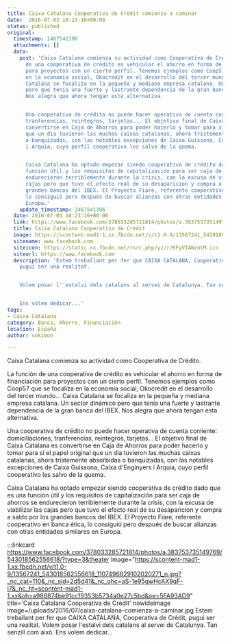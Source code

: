 ```yaml
---
title: Caixa Catalana Cooperativa de Crèdit comienza a caminar
date:  2016-07-03 10:23:16+00:00
status: published
original:
  timestamp: 1467541396
  attachments: []
  data:
    post: 'Caixa Catalana comienza su actividad como Cooperativa de Crédito. La función
      de una cooperativa de crédito es vehicular el ahorro en forma de financiación
      para proyectos con un cierto perfil. Tenemos ejemplos como Coop57 que se focaliza
      en la economía social, Okocredit en el desarrollo del tercer mundo... Caixa
      Catalana se focaliza en la pequeña y mediana empresa catalana. Un sector dinámico
      pero que tenía una fuerte y lastrante dependencia de la gran banca del IBEX.
      Nos alegra que ahora tengan esta alternativa.


      Una cooperativa de crédito no puede hacer operativa de cuenta corriente: domiciliaciones,
      tranferencias, reintegros, tarjetas... El objetivo final de Caixa Catalana es
      convertirse en Caja de Ahorros para poder hacerlo y tomar para sí el papel original
      que un día tuvieron las muchas caixas catalanas, ahora tristemente absorbidas
      o banquizadas, con las notables excepciones de Caixa Guissona, Caixa d''Enginyers
      i Arquia, cuyo perfil cooperativo les salvo de la quema.


      Caixa Catalana ha optado empezar siendo cooperativa de crédito dado que es una
      función útil y los requisitos de capitalización para ser caja de ahorros se
      endurecieron terriblemente durante la crisis, con la excusa de viabilizar las
      cajas pero que tuvo el efecto real de su desaparicion y compra a saldo por los
      grandes bancos del IBEX. El Proyecto Fiare, referente cooperativo en banca ética,
      lo consiguió pero después de buscar alianzas con otras entidades similares en
      Europa.'
    update_timestamp: 1467541396
  date: 2016-07-03 10:23:16+00:00
  link: https://www.facebook.com/378033285721814/photos/a.383753735149769/543018562556618/?type=3&theater
  title: Caixa Catalana Cooperativa de Crèdit
  image: https://scontent-mad1-1.xx.fbcdn.net/v/t1.0-9/13567241_543018562556618_1107496829102020271_n.jpg?_nc_cat=110&_nc_sid=2d5d41&_nc_ohc=aS-1e95gwHcAX9qF-I7&_nc_ht=scontent-mad1-1.xx&oh=a986874be91cc19353b5734a0e27c5bd&oe=5FA93AD9
  sitename: www.facebook.com
  siteicon: https://static.xx.fbcdn.net/rsrc.php/yz/r/KFyVIAWzntM.ico
  siteurl: https://www.facebook.com
  description: 'Estem treballant per fer que CAIXA CATALANA, Cooperativa de Crèdit,
    pugui ser una realitat.


    Volem posar l''estalvi dels catalans al servei de Catalunya. Tan senzill com això.


    Ens volem dedicar...'
tags:
- Caixa Catalana
category: Banca, Ahorro, Financiación
location: España
author: vokimon

---
```

Caixa Catalana comienza su actividad como Cooperativa de Crédito.

La función de una cooperativa de crédito es vehicular el ahorro en forma de financiación para proyectos con un cierto perfil.
Tenemos ejemplos como Coop57 que se focaliza en la economía social, Okocredit en el desarrollo del tercer mundo...
Caixa Catalana se focaliza en la pequeña y mediana empresa catalana.
Un sector dinámico pero que tenía una fuerte y lastrante dependencia de la gran banca del IBEX.
Nos alegra que ahora tengan esta alternativa.

Una cooperativa de crédito no puede hacer operativa de cuenta corriente: domiciliaciones, tranferencias, reintegros, tarjetas...
El objetivo final de Caixa Catalana es convertirse en Caja de Ahorros para poder hacerlo y tomar para sí el papel original que un día tuvieron las muchas caixas catalanas, ahora tristemente absorbidas o banquizadas, con las notables excepciones de Caixa Guissona, Caixa d'Enginyers i Arquia, cuyo perfil cooperativo les salvo de la quema.

Caixa Catalana ha optado empezar siendo cooperativa de crédito dado que es una función útil y los requisitos de capitalización para ser caja de ahorros se endurecieron terriblemente durante la crisis, con la excusa de viabilizar las cajas pero que tuvo el efecto real de su desaparicion y compra a saldo por los grandes bancos del IBEX.
El Proyecto Fiare, referente cooperativo en banca ética, lo consiguió pero después de buscar alianzas con otras entidades similares en Europa.

:::linkcard https://www.facebook.com/378033285721814/photos/a.383753735149769/543018562556618/?type=3&theater image="https://scontent-mad1-1.xx.fbcdn.net/v/t1.0-9/13567241_543018562556618_1107496829102020271_n.jpg?_nc_cat=110&_nc_sid=2d5d41&_nc_ohc=aS-1e95gwHcAX9qF-I7&_nc_ht=scontent-mad1-1.xx&oh=a986874be91cc19353b5734a0e27c5bd&oe=5FA93AD9" title='Caixa Catalana Cooperativa de Crèdit' nowideimage image=/uploads/2016/07/caixa-catalana-comienza-a-caminar.jpg
    Estem treballant per fer que CAIXA CATALANA, Cooperativa de Crèdit, pugui ser una realitat.
    Volem posar l'estalvi dels catalans al servei de Catalunya.
    Tan senzill com això.
    Ens volem dedicar...

